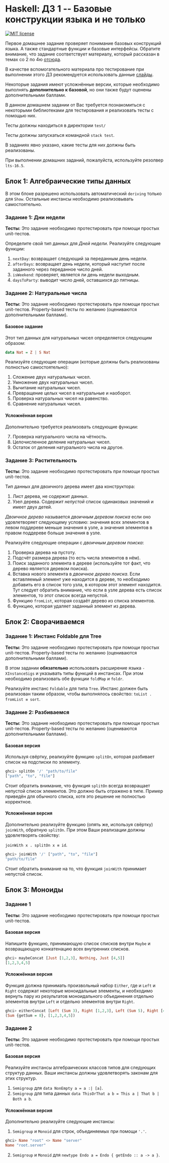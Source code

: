 # Haskell: ДЗ 1 -- Базовые конструкции языка и не только

[![MIT license](https://img.shields.io/badge/license-MIT-blue.svg)](https://github.com//fp-homework/blob/master/hw1/LICENSE)

Первое домашнее задание проверяет понимание базовых конструкций языка. А также стандартные функции и базовые интерфейсы.
Обратите внимание, что задание соответствует материалу, который рассказан в темах со 2 по 4ю [отсюда](https://github.com/jagajaga/FP-Course-ITMO).

В качестве вспомогательного материала про тестирование
при выполнении этого ДЗ рекомендуется использовать данные [слайды](https://slides.com/fp-ctd/lecture-55).

Некоторые задания имеют усложнённые версии, которые необходимо выполнять **дополнительно к базовой**, но они также будут оценены дополнительными баллами.

В данном домашнем задании от Вас требуется познакомиться с некоторыми библиотеками для тестирования и реализовать тесты с помощью них.

Тесты должны находиться в директории `test/`

Тесты должны запускаться командной `stack test`.

В заданиях явно указано, какие тесты для них должны быть реализованы.

При выполнении домашних заданий, пожалуйста, используйте резолвер `lts-16.5`.

## Блок 1:  Алгебраические типы данных

В этом блоке разрешено использовать автоматический `deriving` только для `Show`. Остальные инстансы необходимо реализовывать самостоятельно.

### Задание 1: Дни недели

**Тесты:** Это задание необходимо протестировать при помощи простых unit-тестов.

Определите свой тип данных для _Дней недели_. Реализуйте следующие функции:

1. `nextDay`: возвращает следующий за переданным день недели.
2. `afterDays`: возвращает день недели, который наступит после заданного через переданное число дней.
3. `isWeekend`: проверяет, является ли день недели выходным.
4. `daysToParty`: выводит число дней, оставшихся до пятницы.

### Задание 2: Натуральные числа

**Тесты:** Это задание необходимо протестировать при помощи простых unit-тестов. Property-based тесты по желанию (оцениваются дополнительными баллами).

#### Базовое задание

Этот тип данных для натуральных чисел определяется следующим образом:

```haskell
data Nat = Z | S Nat
```

Реализуйте следующие операции (которые должны быть реализованы полностью самостоятельно):

1. Сложение двух натуральных чисел.
2. Умножение двух натуральных чисел.
3. Вычитание натуральных чисел.
4. Превращение целых чисел в натуральные и наоборот.
5. Проверка натуральных чисел на равенство.
6. Сравнение натуральных чисел.

#### Усложнённая версия

Дополнительно требуется реализовать следующие функции:

7. Проверка натурального числа на чётность.
8. Целочисленное деление натуральных чисел.
9. Остаток от деления натурального числа на другое.

### Задание 3: Растительность

**Тесты:** Это задание необходимо протестировать при помощи простых unit-тестов.

Тип данных для двоичного дерева имеет два конструктора:
1. Лист дерева, не содержит данных.
2. Узел дерева. Содержит _непустой_ список одинаковых значений и имеет двух детей.

_Двоичное дерево_ называется _двоичным деревом поиска_ если оно удовлетворяет следующему условию: значения всех элементов в левом поддереве меньше значения в узле, а значения элементов в правом поддереве больше значения в узле.

Реализуйте следующие операции с _двоичным деревом поиска_:

1. Проверка дерева на пустоту.
2. Подсчёт размера дерева (то есть числа элементов в нём).
3. Поиск заданного элемента в дереве (используйте тот факт, что дерево является деревом поиска).
4. Вставка нового элемента в _двоичное дерево поиска_. Если вставляемый элемент уже находится в дереве, то необходимо добавить его в список того узла, в котором этот элемент находится. Тут следует обратить внимание, что если в узле дерева есть список элементов, то этот список всегда непустой.
5. Функцию `fromList`, которая создаёт дерево из списка элементов.
6. Функцию, которая удаляет заданный элемент из дерева.

## Блок 2: Сворачиваемся

### Задание 1: Инстанс Foldable для Tree

**Тесты:** Это задание необходимо протестировать при помощи простых unit-тестов. Property-based тесты по желанию (оцениваются дополнительными баллами).

В этом задании **обязательно** использовать расширение языка `-XInstanceSigs` и указывать типы функций в инстансах.
При этом необходимо реализовать обе функции `foldMap` и `foldr`.

Реализуйте инстанс `Foldable` для типа `Tree`.
Инстанс должен быть реализован таким образом, чтобы выполнялось свойство: `toList . fromList ≡ sort`.

### Задание 2: Разбиваемся

**Тесты:** Это задание необходимо протестировать при помощи простых unit-тестов. Property-based тесты по желанию (оцениваются дополнительными баллами).

#### Базовая версия

Используя свёртку, реализуйте функцию `splitOn`, которая разбивает список на подсписки по элементу.

```haskell
ghci> splitOn '/' "path/to/file"
["path", "to", "file"]
```

Стоит обратить внимание, что функция `splitOn` всегда возвращает непустой список элементов. Это должно быть отражено в типе. Пример приведён для обычного списка, хотя это решение не полностью корректное.

#### Усложнённая версия

Дополнительно реализуйте функцию (опять же, используя свёртку) `joinWith`, обратную `splitOn`. При этом Ваши реализации должны удовлетворять свойству:

`joinWith x . splitOn x ≡ id`.

```haskell
ghci> joinWith '/' ["path", "to", "file"]
"path/to/file"
```

Стоит обратить внимание на то, что функция `joinWith` принимает непустой список.

## Блок 3: Моноиды

### Задание 1

**Тесты:** Это задание необходимо протестировать при помощи простых unit-тестов.

#### Базовая версия

Напишите функцию, принимающую список списков внутри `Maybe` и возвращающую конкатенацию всех внутренних списков.

```haskell
ghci> maybeConcat [Just [1,2,3], Nothing, Just [4,5]]
[1,2,3,4,5]
```

#### Усложнённая версия

Функция должна принимать произвольный набор `Either`, где и `Left` и `Right` содержат некоторые моноидальные элементы, и необходимо вернуть пару из результатов моноидального объединения отдельно элементов внутри `Left` и отдельно элементов внутри `Right`.

```haskell
ghci> eitherConcat [Left (Sum 3), Right [1,2,3], Left (Sum 5), Right [4,5]]
(Sum {getSum = 8}, [1,2,3,4,5])
```

### Задание 2

**Тесты:** Это задание необходимо протестировать при помощи простых unit-тестов.

#### Базовая версия

Реализуйте инстансы алгебраических классов типов для следующих структур данных. Ваши инстансы должны удовлетворять законам для этих структур.

1. `Semigroup` для `data NonEmpty a = a :| [a]`.
2. `Semigroup` для типа данных `data ThisOrThat a b = This a | That b | Both a b`.

#### Усложнённая версия

Дополнительно реализуйте следующие инстансы:

1. `Semigroup` и `Monoid` для строк, объединяемых при помощи `'.'`.

```haskell
ghci> Name "root" <> Name "server"
Name "root.server"
```

2. `Semigroup` и `Monoid` для `newtype Endo a = Endo { getEndo :: a -> a }`.
